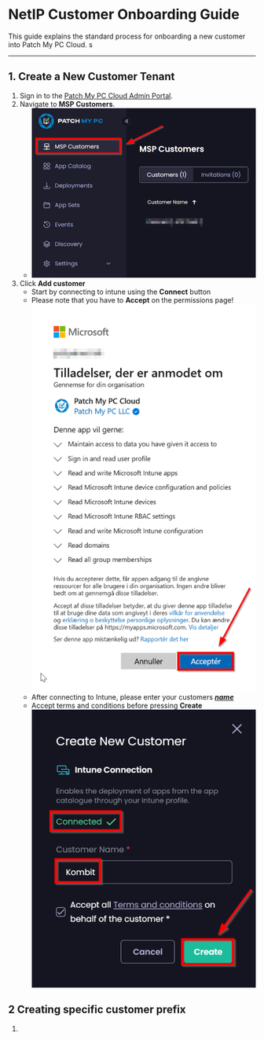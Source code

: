 # NetIP Customer Onboarding Guide  
 
This guide explains the standard process for onboarding a new customer into Patch My PC Cloud.
s

---
## 1. Create a New Customer Tenant
1. Sign in to the [Patch My PC Cloud Admin Portal](https://portal.patchmypc.com).
2. Navigate to **MSP Customers**. 
   - ![](/PatchMyPC-Onboarding/images/MspCustomers.png)
3. Click **Add customer** 
   - Start by connecting to intune using the **Connect** button
   - Please note that you have to **Accept** on the permissions page!
      ![](/PatchMyPC-Onboarding//images/AcceptTenantPermissions.png)
   - After connecting to Intune, please enter your customers ***<ins>name</ins>***
   - Accept terms and conditions before pressing **Create**
      ![](/PatchMyPC-Onboarding//images/VerifyCustomerDetails.png)


## 2 Creating specific customer prefix

1. 